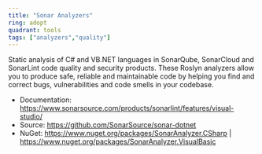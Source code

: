 ```yaml
---
title: "Sonar Analyzers"
ring: adopt
quadrant: tools
tags: ["analyzers","quality"]
--- 
```

Static analysis of C# and VB.NET languages in SonarQube, SonarCloud and SonarLint code quality and security products. These Roslyn analyzers allow you to produce safe, reliable and maintainable code by helping you find and correct bugs, vulnerabilities and code smells in your codebase.

- Documentation: https://www.sonarsource.com/products/sonarlint/features/visual-studio/
- Source: https://github.com/SonarSource/sonar-dotnet
- NuGet: https://www.nuget.org/packages/SonarAnalyzer.CSharp | https://www.nuget.org/packages/SonarAnalyzer.VisualBasic
